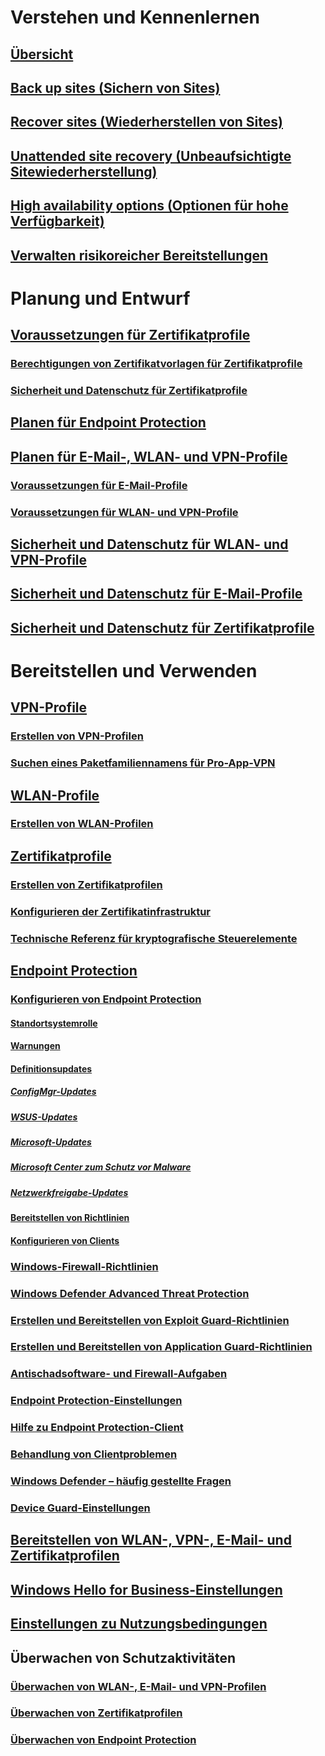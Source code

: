 # Verstehen und Kennenlernen
## [Übersicht](understand\protect-data-and-site-infrastructure.md)
## [Back up sites (Sichern von Sites)](understand/backup-and-recovery.md)
## [Recover sites (Wiederherstellen von Sites)](understand/recover-sites.md)
## [Unattended site recovery (Unbeaufsichtigte Sitewiederherstellung)](understand/unattended-recovery.md)
## [High availability options (Optionen für hohe Verfügbarkeit)](understand/high-availability-options.md)
## [Verwalten risikoreicher Bereitstellungen](understand/settings-to-manage-high-risk-deployments.md)

# Planung und Entwurf
## [Voraussetzungen für Zertifikatprofile](plan-design/prerequisites-for-certificate-profiles.md)
### [Berechtigungen von Zertifikatvorlagen für Zertifikatprofile](plan-design/planning-for-certificate-template-permissions.md)
### [Sicherheit und Datenschutz für Zertifikatprofile](plan-design/security-and-privacy-for-certificate-profiles.md)

## [Planen für Endpoint Protection](plan-design/planning-for-endpoint-protection.md)

## [Planen für E-Mail-, WLAN- und VPN-Profile](plan-design/prerequisites-for-email-profiles.md)
### [Voraussetzungen für E-Mail-Profile](plan-design/prerequisites-for-email-profiles.md)
### [Voraussetzungen für WLAN- und VPN-Profile](plan-design/prerequisites-for-wifi-vpn-profiles.md)

## [Sicherheit und Datenschutz für WLAN- und VPN-Profile](plan-design/security-and-privacy-for-wifi-vpn-profiles.md)

## [Sicherheit und Datenschutz für E-Mail-Profile](plan-design/security-and-privacy-for-email-profiles.md)

## [Sicherheit und Datenschutz für Zertifikatprofile](plan-design/security-and-privacy-for-certificate-profiles.md)

# Bereitstellen und Verwenden
## [VPN-Profile](deploy-use/vpn-profiles.md)
### [Erstellen von VPN-Profilen](deploy-use/create-vpn-profiles.md)
### [Suchen eines Paketfamiliennamens für Pro-App-VPN](deploy-use/find-a-pfn-for-per-app-vpn.md)

## [WLAN-Profile](deploy-use/create-wifi-profiles.md)
### [Erstellen von WLAN-Profilen](deploy-use/create-wifi-profiles.md)

## [Zertifikatprofile](deploy-use/introduction-to-certificate-profiles.md)
### [Erstellen von Zertifikatprofilen](deploy-use/create-certificate-profiles.md)
### [Konfigurieren der Zertifikatinfrastruktur](deploy-use/certificate-infrastructure.md)
### [Technische Referenz für kryptografische Steuerelemente](deploy-use/cryptographic-controls-technical-reference.md)

## [Endpoint Protection](deploy-use/endpoint-protection.md)
### [Konfigurieren von Endpoint Protection](deploy-use/endpoint-protection-configure.md)
#### [Standortsystemrolle](deploy-use/endpoint-protection-site-role.md)
#### [Warnungen](deploy-use/endpoint-configure-alerts.md)
#### [Definitionsupdates](deploy-use/endpoint-definition-updates.md)
##### [ConfigMgr-Updates](deploy-use/endpoint-definitions-configmgr.md)
##### [WSUS-Updates](deploy-use/endpoint-definitions-wsus.md)
##### [Microsoft-Updates](deploy-use/endpoint-definitions-microsoft-updates.md)
##### [Microsoft Center zum Schutz vor Malware](deploy-use/endpoint-definitions-protection-center.md)
##### [Netzwerkfreigabe-Updates](deploy-use/endpoint-definitions-network.md)

#### [Bereitstellen von Richtlinien](deploy-use/endpoint-antimalware-policies.md)
#### [Konfigurieren von Clients](deploy-use/endpoint-protection-configure-client.md)

### [Windows-Firewall-Richtlinien](deploy-use/create-windows-firewall-policies.md)
### [Windows Defender Advanced Threat Protection](deploy-use/windows-defender-advanced-threat-protection.md)
### [Erstellen und Bereitstellen von Exploit Guard-Richtlinien](deploy-use/create-deploy-exploit-guard-policy.md)
### [Erstellen und Bereitstellen von Application Guard-Richtlinien](deploy-use/create-deploy-application-guard-policy.md)
### [Antischadsoftware- und Firewall-Aufgaben](deploy-use/endpoint-antimalware-firewall.md)
### [Endpoint Protection-Einstellungen](deploy-use/scenarios-endpoint-protection.md)
### [Hilfe zu Endpoint Protection-Client](deploy-use/endpoint-protection-client-help.md)
### [Behandlung von Clientproblemen](deploy-use/troubleshoot-endpoint-client.md)
### [Windows Defender – häufig gestellte Fragen](deploy-use/endpoint-protection-client-faq.md)
### [Device Guard-Einstellungen](deploy-use/use-device-guard-with-configuration-manager.md)

## [Bereitstellen von WLAN-, VPN-, E-Mail- und Zertifikatprofilen](deploy-use/deploy-wifi-vpn-email-cert-profiles.md)
## [Windows Hello for Business-Einstellungen](deploy-use/windows-hello-for-business-settings.md)

## [Einstellungen zu Nutzungsbedingungen](../mdm/deploy-use/terms-and-conditions.md)

## Überwachen von Schutzaktivitäten
### [Überwachen von WLAN-, E-Mail- und VPN-Profilen](deploy-use/monitor-wifi-email-vpn-profiles.md)
### [Überwachen von Zertifikatprofilen](deploy-use/monitor-certificate-profiles.md)
### [Überwachen von Endpoint Protection](deploy-use/monitor-endpoint-protection.md)
